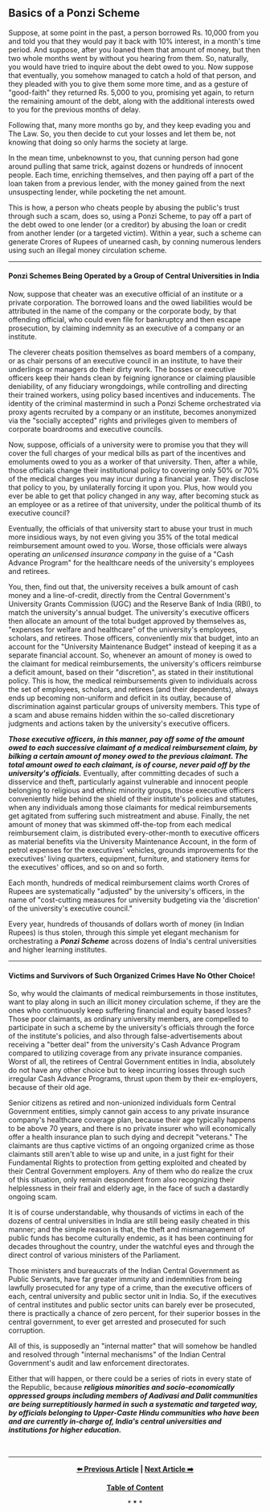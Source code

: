 ## Basics of a Ponzi Scheme

Suppose, at some point in the past, a person borrowed Rs. 10,000 from you and told you that they would pay it back with 10% interest, in a month's time period. And suppose, after you loaned them that amount of money, but then two whole months went by without you hearing from them. So, naturally, you would have tried to inquire about the debt owed to you. Now suppose that eventually, you somehow managed to catch a hold of that person, and they pleaded with you to give them some more time, and as a gesture of "good-faith" they returned Rs. 5,000 to you, promising yet again, to return the remaining amount of the debt, along with the additional interests owed to you for the previous months of delay. 

Following that, many more months go by, and they keep evading you and The Law. So, you then decide to cut your losses and let them be, not knowing that doing so only harms the society at large. 

In the mean time, unbeknownst to you, that cunning person had gone around pulling that same trick, against dozens or hundreds of innocent people. Each time, enriching themselves, and then paying off a part of the loan taken from a previous lender, with the money gained from the next unsuspecting lender, while pocketing the net amount. 

This is how, a person who cheats people by abusing the public's trust through such a scam, does so, using a Ponzi Scheme, to pay off a part of the debt owed to one lender (or a creditor) by abusing the loan or credit from another lender (or a targeted victim). Within a year, such a scheme can generate Crores of Rupees of unearned cash, by conning numerous lenders using such an illegal money circulation scheme.

---

#### Ponzi Schemes Being Operated by a Group of Central Universities in India

Now, suppose that cheater was an executive official of an institute or a private corporation. The borrowed loans and the owed liabilities would be attributed in the name of the company or the corporate body, by that offending official, who could even file for bankruptcy and then escape prosecution, by claiming indemnity as an executive of a company or an institute. 

The cleverer cheats position themselves as board members of a company, or as chair persons of an executive council in an institute, to have their underlings or managers do their dirty work. The bosses or executive officers keep their hands clean by feigning ignorance or claiming plausible deniability, of any fiduciary wrongdoings, while controlling and directing their trained workers, using policy based incentives and inducements. The identity of the criminal mastermind in such a Ponzi Scheme orchestrated via proxy agents recruited by a company or an institute, becomes anonymized via the "socially accepted" rights and privileges given to members of corporate boardrooms and executive councils. 

Now, suppose, officials of a university were to promise you that they will cover the full charges of your medical bills as part of the incentives and emoluments owed to you as a worker of that university. Then, after a while, those officials change their institutional policy to covering only 50% or 70% of the medical charges you may incur during a financial year. They disclose that policy to you, by unilaterally forcing it upon you. Plus, how would you ever be able to get that policy changed in any way, after becoming stuck as an employee or as a retiree of that university, under the political thumb of its executive council? 

Eventually, the officials of that university start to abuse your trust in much more insidious ways, by not even giving you 35% of the total medical reimbursement amount owed to you. Worse, those officials were always operating *an unlicensed insurance company* in the guise of a "Cash Advance Program" for the healthcare needs of the university's employees and retirees. 

You, then, find out that, the university receives a bulk amount of cash money and a line-of-credit, directly from the Central Government's University Grants Commission (UGC) and the Reserve Bank of India (RBI), to match the university's annual budget. The university's executive officers then allocate an amount of the total budget approved by themselves as, "expenses for welfare and healthcare" of the university's employees, scholars, and retirees. Those officers, conveniently mix that budget, into an account for the "University Maintenance Budget" instead of keeping it as a separate financial account. So, whenever an amount of money is owed to the claimant for medical reimbursements, the university's officers reimburse a deficit amount, based on their "discretion", as stated in their institutional policy. This is how, the medical reimbursements given to individuals across the set of employees, scholars, and retirees (and their dependents), always ends up becoming non-uniform and deficit in its outlay, because of discrimination against particular groups of university members. This type of a scam and abuse remains hidden within the so-called discretionary judgments and actions taken by the university's executive officers.  

***Those executive officers, in this manner, pay off some of the amount owed to each successive claimant of a medical reimbursement claim, by bilking a certain amount of money owed to the previous claimant. The total amount owed to each claimant, is of course, never paid off by the university's officials.*** Eventually, after committing decades of such a disservice and theft, particularly against vulnerable and innocent people belonging to religious and ethnic minority groups, those executive officers conveniently hide behind the shield of their institute's policies and statutes, when any individuals among those claimants for medical reimbursements get agitated from suffering such mistreatment and abuse. Finally, the net amount of money that was skimmed off-the-top from each medical reimbursement claim, is distributed every-other-month to executive officers as material benefits via the University Maintenance Account, in the form of petrol expenses for the executives' vehicles, grounds improvements for the executives' living quarters, equipment, furniture, and stationery items for the executives' offices, and so on and so forth.  

Each month, hundreds of medical reimbursement claims worth Crores of Rupees are systematically "adjusted" by the university's officers, in the name of "cost-cutting measures for university budgeting via the 'discretion' of the university's executive council." 

Every year, hundreds of thousands of dollars worth of money (in Indian Rupees) is thus stolen, through this simple yet elegant mechanism for orchestrating a ***Ponzi Scheme*** across dozens of India's central universities and higher learning institutes. 

---

#### Victims and Survivors of Such Organized Crimes Have No Other Choice!

So, why would the claimants of medical reimbursements in those institutes, want to play along in such an illicit money circulation scheme, if they are the ones who continuously keep suffering financial and equity based losses? Those poor claimants, as ordinary university members, are compelled to participate in such a scheme by the university's officials through the force of the institute's policies, and also through false-advertisements about receiving a "better deal" from the university's Cash Advance Program compared to utilizing coverage from any private insurance companies. Worst of all, the retirees of Central Government entities in India, absolutely do not have any other choice but to keep incurring losses through such irregular Cash Advance Programs, thrust upon them by their ex-employers, because of their old age. 

Senior citizens as retired and non-unionized individuals form Central Government entities, simply cannot gain access to any private insurance company's healthcare coverage plan, because their age typically happens to be above 70 years, and there is no private insurer who will economically offer a health insurance plan to such dying and decrepit "veterans." The claimants are thus captive victims of an ongoing organized crime as those claimants still aren't able to wise up and unite, in a just fight for their Fundamental Rights to protection from getting exploited and cheated by their Central Government employers. Any of them who do realize the crux of this situation, only remain despondent from also recognizing their helplessness in their frail and elderly age, in the face of such a dastardly ongoing scam. 

It is of course understandable, why thousands of victims in each of the dozens of central universities in India are still being easily cheated in this manner; and the simple reason is that, the theft and mismanagement of public funds has become culturally endemic, as it has been continuing for decades throughout the country, under the watchful eyes and through the direct control of various ministers of the Parliament.  

Those ministers and bureaucrats of the Indian Central Government as Public Servants, have far greater immunity and indemnities from being lawfully prosecuted for any type of a crime, than the executive officers of each, central university and public sector unit in India. So, if the executives of central institutes and public sector units can barely ever be prosecuted, there is practically a chance of zero percent, for their superior bosses in the central government, to ever get arrested and prosecuted for such corruption.  

All of this, is supposedly an "internal matter" that will somehow be handled and resolved through "internal mechanisms" of the Indian Central Government's audit and law enforcement directorates. 

Either that will happen, or there could be a series of riots in every state of the Republic, because ***religious minorities and socio-economically oppressed groups including members of Aadivasi and Dalit communities are being surreptitiously harmed in such a systematic and targeted way, by officials belonging to Upper-Caste Hindu communities who have been and are currently in-charge of, India's central universities and institutions for higher education.***  

<br>

---

<div align="center">
  
  **[:arrow_left: Previous Article][Prev] | [Next Article :arrow_right:][Next]** 
  
  **[Table of Content][TOC]**

  [Prev]: https://github.com/just-noticeable/damroo/blob/main/in-the-interests-of-public-service-consumer-awareness-and-freedom-of-expression.md
  [TOC]: https://github.com/just-noticeable/damroo?tab=readme-ov-file#damroo
  [Next]: https://github.com/just-noticeable/damroo/blob/main/hidden-organized-crimes-within-the-healthcare-and-pharmaceutical-industry.md

  
  <p>* <b>*</b> *</p> 
  
</div>